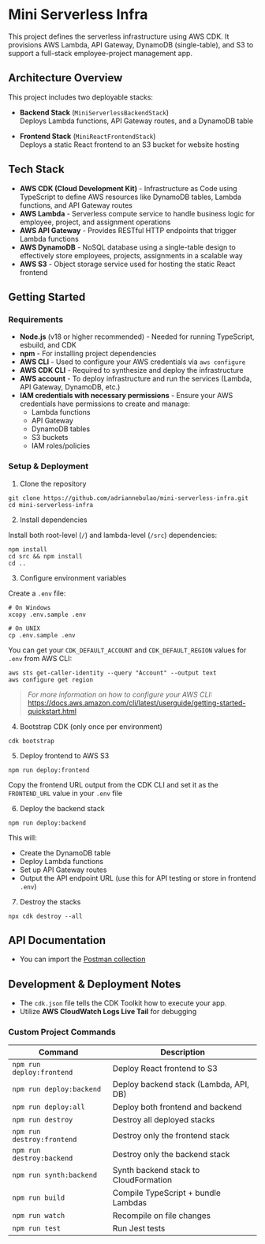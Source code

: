 # Mini Serverless Infra

This project defines the serverless infrastructure using AWS CDK. It provisions AWS Lambda, API Gateway, DynamoDB (single-table), and S3 to support a full-stack employee-project management app.

## Architecture Overview

This project includes two deployable stacks:

- **Backend Stack** (`MiniServerlessBackendStack`)  
  Deploys Lambda functions, API Gateway routes, and a DynamoDB table

- **Frontend Stack** (`MiniReactFrontendStack`)  
  Deploys a static React frontend to an S3 bucket for website hosting

## Tech Stack

- **AWS CDK (Cloud Development Kit)** - Infrastructure as Code using TypeScript to define AWS resources like DynamoDB tables, Lambda functions, and API Gateway routes
- **AWS Lambda** - Serverless compute service to handle business logic for employee, project, and assignment operations
- **AWS API Gateway** - Provides RESTful HTTP endpoints that trigger Lambda functions
- **AWS DynamoDB** - NoSQL database using a single-table design to effectively store employees, projects, assignments in a scalable way
- **AWS S3** - Object storage service used for hosting the static React frontend

## Getting Started

### Requirements

- **Node.js** (v18 or higher recommended) - Needed for running TypeScript, esbuild, and CDK
- **npm** - For installing project dependencies
- **AWS CLI** - Used to configure your AWS credentials via `aws configure`
- **AWS CDK CLI** - Required to synthesize and deploy the infrastructure
- **AWS account** - To deploy infrastructure and run the services (Lambda, API Gateway, DynamoDB, etc.)
- **IAM credentials with necessary permissions** - Ensure your AWS credentials have permissions to create and manage:
  - Lambda functions
  - API Gateway
  - DynamoDB tables
  - S3 buckets
  - IAM roles/policies

### Setup & Deployment

1. Clone the repository

```
git clone https://github.com/adriannebulao/mini-serverless-infra.git
cd mini-serverless-infra
```

2. Install dependencies

Install both root-level (`/`) and lambda-level (`/src`) dependencies:

```
npm install
cd src && npm install
cd ..
```

3. Configure environment variables

Create a `.env` file:

```
# On Windows
xcopy .env.sample .env
```

```
# On UNIX
cp .env.sample .env
```

You can get your `CDK_DEFAULT_ACCOUNT` and `CDK_DEFAULT_REGION` values for `.env` from AWS CLI:

```
aws sts get-caller-identity --query "Account" --output text
aws configure get region
```

> _For more information on how to configure your AWS CLI:_ https://docs.aws.amazon.com/cli/latest/userguide/getting-started-quickstart.html

4. Bootstrap CDK (only once per environment)

```
cdk bootstrap
```

5. Deploy frontend to AWS S3

```
npm run deploy:frontend
```

Copy the frontend URL output from the CDK CLI and set it as the `FRONTEND_URL` value in your `.env` file

6. Deploy the backend stack

```
npm run deploy:backend
```

This will:

- Create the DynamoDB table
- Deploy Lambda functions
- Set up API Gateway routes
- Output the API endpoint URL (use this for API testing or store in frontend `.env`)

7. Destroy the stacks

```
npx cdk destroy --all
```

## API Documentation

- You can import the [Postman collection](mini-serverless-backend-api.json)

## Development & Deployment Notes

- The `cdk.json` file tells the CDK Toolkit how to execute your app.
- Utilize **AWS CloudWatch Logs Live Tail** for debugging

### Custom Project Commands

| Command                    | Description                            |
| -------------------------- | -------------------------------------- |
| `npm run deploy:frontend`  | Deploy React frontend to S3            |
| `npm run deploy:backend`   | Deploy backend stack (Lambda, API, DB) |
| `npm run deploy:all`       | Deploy both frontend and backend       |
| `npm run destroy`          | Destroy all deployed stacks            |
| `npm run destroy:frontend` | Destroy only the frontend stack        |
| `npm run destroy:backend`  | Destroy only the backend stack         |
| `npm run synth:backend`    | Synth backend stack to CloudFormation  |
| `npm run build`            | Compile TypeScript + bundle Lambdas    |
| `npm run watch`            | Recompile on file changes              |
| `npm run test`             | Run Jest tests                         |
